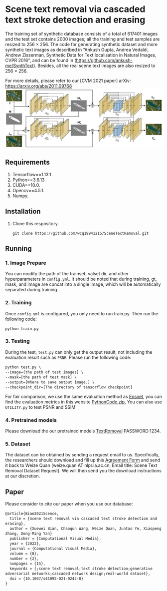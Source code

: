 # Scene text removal via cascaded text stroke detection and erasing

The training set of synthetic database consists of a total of 617401 images and the test set contains 2000 images; all the training and test samples are resized to 256 × 256. The code for generating synthetic dataset and more synthetic text images as described in “Ankush Gupta, Andrea Vedaldi, Andrew Zisserman, Synthetic Data for Text localisation in Natural Images, CVPR 2016", and can be found in (https://github.com/ankush-me/SynthText).
Besides, all the real scene text images are also resized to 256 × 256.

For more details, please refer to our [CVM 2021 paper] arXiv: https://arxiv.org/abs/2011.09768
![](images/arch_new.png)

## Requirements
1. Tensorflow==1.13.1
2. Python==3.6.13
3. CUDA==10.0.
4. Opencv==4.5.1.
5. Numpy.

## Installation
  1. Clone this respository.
     ```
     git clone https://github.com/wcq19941215/SceneTextRemoval.git
     ```
## Running
  ### 1. Image Prepare
  You can modify the path of the trainset, valset dir, and other hyperparameters in `config.yml`.
  It should be noted that during training, gt, mask, and image are concat into a single image, which will be automatically separated during training.
  ### 2. Training
  Once `config.yml` is configured, you only need to run train.py. Then run the following code:
  ```
  python train.py
  ```
  ### 3. Testing
  During the test, `test.py` can only get the output result, not including the evaluation result such as `PSNR`. Please run the following code:
  ```
  python test.py \
  --image=[the path of test images] \
  --mask=[the path of test mask] \
  --output=[Where to save output image.] \
  --checkpoint_dir=[The directory of tensorflow checkpoint]
  ```
  For fair comparison, we use the same evaluation method as [Ensnet](https://github.com/HCIILAB/Scene-Text-Removal), you can find the evaluation metrics in this website [PythonCode.zip](http://pione.dinf.usherbrooke.ca/static/code), You can also use `UTILITY.py` to test PSNR and SSIM
  ### 4. Pretrained models
  Please download the our pretrained models [TextRomoval](https://pan.baidu.com/s/1Bj1YM5RqNqZ_PRkvetmy9Q) PASSWORD:1234. 

### 5. Dataset
The dataset can be obtained by sending a request email to us. Specifically, the researchers should download and fill up this [Agreement Form](https://github.com/wcq19941215/SceneTextRemoval/blob/main/Agreement_form.doc) and send it back to Weize Quan (weize.quan AT nlpr.ia.ac.cn; Email title: Scene Text Removal Dataset Request). We will then send you the download instructions at our discretion.

## Paper

Please consider to cite our paper when you use our database:
```
@article{Bian2021Scence,
  title = {Scene text removal via cascaded text stroke detection and erasing},
  author = {Xuewei Bian, Chaoqun Wang, Weize Quan, Juntao Ye, Xiaopeng Zhang, Dong-Ming Yan}
  publisher = {Computational Visual Media},
  year = {2022},
  journal = {Computational Visual Media},
  volume = {8},
  number = {2},
  numpages = {15},
  keywords = {;scene text removal;text stroke detection;generative adversarial networks;cascaded network design;real-world dataset},
  doi = {10.1007/s41095-021-0242-8}
}
```
